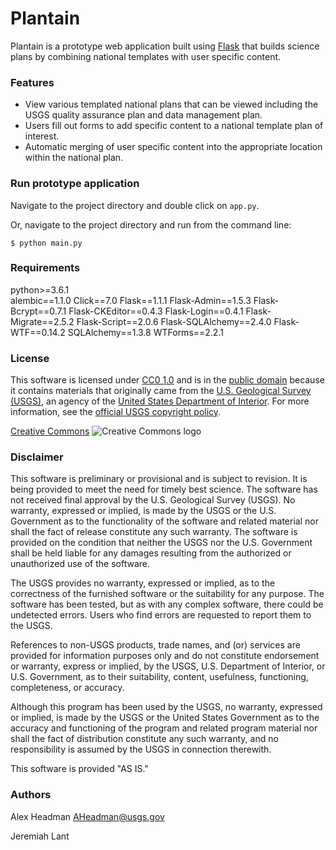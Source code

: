 # Plantain

Plantain is a prototype web application built using [Flask](http://flask.pocoo.org/) that
builds science plans by combining national templates with user specific content.


### Features

* View various templated national plans that can be viewed including the USGS quality assurance plan and data management plan.
* Users fill out forms to add specific content to a national template plan of interest.
* Automatic merging of user specific content into the appropriate location within the national plan.

### Run prototype application

Navigate to the project directory and double click on `app.py`.

Or, navigate to the project directory and run from the command line:

```
$ python main.py
```

### Requirements
python>=3.6.1  
alembic==1.1.0
Click==7.0 
Flask==1.1.1
Flask-Admin==1.5.3
Flask-Bcrypt==0.7.1
Flask-CKEditor==0.4.3
Flask-Login==0.4.1
Flask-Migrate==2.5.2
Flask-Script==2.0.6
Flask-SQLAlchemy==2.4.0
Flask-WTF==0.14.2
SQLAlchemy==1.3.8
WTForms==2.2.1

### License

This software is licensed under [CC0 1.0][CC0 1.0] and is in the [public domain][public domain] because it contains materials that originally
came from the [U.S. Geological Survey (USGS)][U.S. Geological Survey (USGS)], an agency of the [United States Department of Interior][United States Department of Interior]. For more
information, see the [official USGS copyright policy][official USGS copyright policy].

[Creative Commons]
![Creative Commons logo][Creative Commons logo]


### Disclaimer
This software is preliminary or provisional and is subject to revision. It is being provided to meet the need for timely
best science. The software has not received final approval by the U.S. Geological Survey (USGS). No warranty, expressed
or implied, is made by the USGS or the U.S. Government as to the functionality of the software and related material nor
shall the fact of release constitute any such warranty. The software is provided on the condition that neither the USGS
nor the U.S. Government shall be held liable for any damages resulting from the authorized or unauthorized use of the
software.

The USGS provides no warranty, expressed or implied, as to the correctness of the furnished software or the suitability
for any purpose. The software has been tested, but as with any complex software, there could be undetected errors. Users
who find errors are requested to report them to the USGS.

References to non-USGS products, trade names, and (or) services are provided for information purposes only and do not
constitute endorsement or warranty, express or implied, by the USGS, U.S. Department of Interior, or U.S. Government, as
to their suitability, content, usefulness, functioning, completeness, or accuracy.

Although this program has been used by the USGS, no warranty, expressed or implied, is made by the USGS or the United
States Government as to the accuracy and functioning of the program and related program material nor shall the fact of
distribution constitute any such warranty, and no responsibility is assumed by the USGS in connection therewith.

This software is provided "AS IS."

### Authors
Alex Headman <AHeadman@usgs.gov>

Jeremiah Lant 



[landingpage]: static/img/landingpage.png
[public domain]: https://en.wikipedia.org/wiki/Public_domain
[CC0 1.0]: http://creativecommons.org/publicdomain/zero/1.0/
[U.S. Geological Survey (USGS)]: https://www.usgs.gov/
[United States Department of Interior]: https://www.doi.gov/
[official USGS copyright policy]: http://www.usgs.gov/visual-id/credit_usgs.html#copyright/
[Creative Commons]: http://creativecommons.org/publicdomain/zero/1.0/
[Creative Commons logo]: http://i.creativecommons.org/p/zero/1.0/88x31.png
